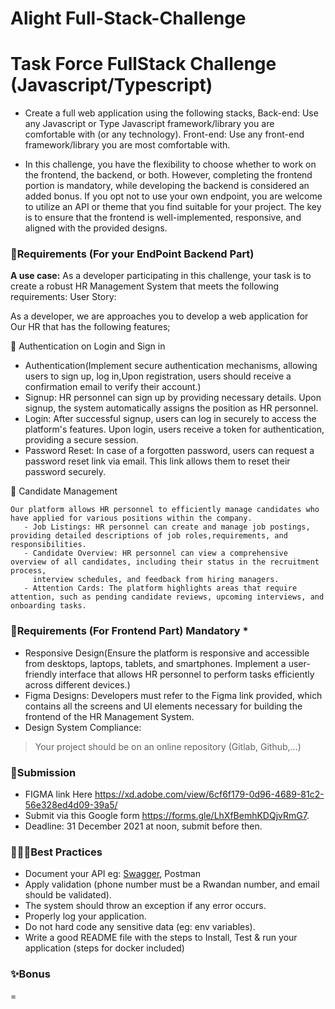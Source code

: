 # Alight Full-Stack-Challenge


# Task Force FullStack Challenge (Javascript/Typescript)

* Create a full web application using the following stacks,
  Back-end: Use any Javascript or Type Javascript framework/library you are comfortable with (or any technology).
  Front-end: Use any front-end framework/library you are most comfortable with.

* In this challenge, you have the flexibility to choose whether to work on the frontend, the backend, or both.
  However, completing the frontend portion is mandatory, while developing the backend is considered an added bonus.
  If you opt not to use your own endpoint, you are welcome to utilize an API or theme that you find suitable for your project.
  The key is to ensure that the frontend is well-implemented, responsive, and aligned with the provided designs. 

### 🔖Requirements (For your EndPoint Backend Part)

**A use case:** As a developer participating in this challenge, your task is to create a robust HR Management System that meets the following requirements:
User Story:

As a developer, we are approaches you to develop a web application for Our HR that has the following features;

   🔐 Authentication on Login and Sign in
   - Authentication(Implement secure authentication mechanisms, allowing users to sign up, log in,Upon registration, users should receive a 
     confirmation email to verify their account.)
   - Signup: HR personnel can sign up by providing necessary details. Upon signup, the system automatically assigns the position as HR personnel.
   - Login: After successful signup, users can log in securely to access the platform's features. Upon login, users receive a token for authentication, providing a secure session.
   - Password Reset: In case of a forgotten password, users can request a password reset link via email. This link allows them to reset their password securely. 

   📝 Candidate Management

    Our platform allows HR personnel to efficiently manage candidates who have applied for various positions within the company.
       - Job Listings: HR personnel can create and manage job postings, providing detailed descriptions of job roles,requirements, and responsibilities.
       - Candidate Overview: HR personnel can view a comprehensive overview of all candidates, including their status in the recruitment process, 
         interview schedules, and feedback from hiring managers.
       - Attention Cards: The platform highlights areas that require attention, such as pending candidate reviews, upcoming interviews, and onboarding tasks.

### 🔖Requirements (For Frontend Part) Mandatory *

   - Responsive Design(Ensure the platform is responsive and accessible from desktops, laptops, tablets, and smartphones.
     Implement a user-friendly interface that allows HR personnel to perform tasks efficiently across different devices.)
   - Figma Designs: Developers must refer to the Figma link provided, which contains all the screens and UI elements
      necessary for building the frontend of the HR Management System.
   - Design System Compliance:

>Your project should be on an online repository (Gitlab, Github,...)


### 📝Submission
- FIGMA link Here https://xd.adobe.com/view/6cf6f179-0d96-4689-81c2-56e328ed4d09-39a5/
- Submit via this Google form https://forms.gle/LhXfBemhKDQjvRmG7.
- Deadline: 31 December 2021 at noon, submit before then.

### 👷🏽‍♀️Best Practices

- Document your API eg: [Swagger](https://swagger.io/), Postman
- Apply validation (phone number must be a Rwandan number, and email should be validated).
- The system should throw an exception if any error occurs.
- Properly log your application.
- Do not hard code any sensitive data (eg: env variables).
- Write a good README file with the steps to Install, Test & run your application (steps for docker included)

### ✨Bonus
=



